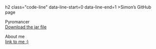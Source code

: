 h2 class="code-line" data-line-start=0 data-line-end=1 ><a id="Simons_GitHub_page_0"></a>Simon’s GitHub page</h2>
 
<p class="has-line-data" data-line-start="2" data-line-end="4">Pyromancer<br>
  <a href="https://github.com/simo215d/JanuaryGame_JarFile/raw/master/Pyromancer.jar">Download the jar file</a>
</p>
<p class="has-line-data" data-line-start="5" data-line-end="7">About me<br>
  <a href="aboutindex.md">link to me :)</a>
</p>
